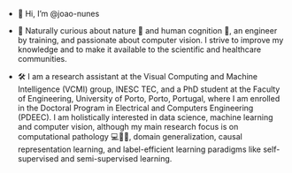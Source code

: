 - 👋 Hi, I’m @joao-nunes
  
- 👀 Naturally curious about nature 🌄 and human cognition 🧠, an engineer by training, and passionate about computer vision. I strive to improve my knowledge and to make it available to the scientific and healthcare communities.

- 🛠️ I am a research assistant at the Visual Computing and Machine Intelligence (VCMI) group, INESC TEC, and a PhD student at the Faculty of Engineering, University of Porto, Porto, Portugal, where I am enrolled in the Doctoral Program in Electrical and Computers Engineering (PDEEC). I am holistically interested in data science, machine learning and computer vision, although my main research focus is on computational pathology 💻🔬🦠, domain generalization, causal representation learning, and label-efficient learning paradigms like self-supervised and semi-supervised learning.

<!---
joao-nunes/joao-nunes is a ✨ special ✨ repository because its `README.md` (this file) appears on your GitHub profile.
You can click the Preview link to take a look at your changes.
--->

